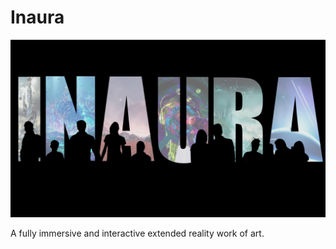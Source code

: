 # Inaura

![images from Inaura immersive work of art](./inaura.png?raw=true "images from Inaura immersive work of art")

A fully immersive and interactive extended reality work of art.